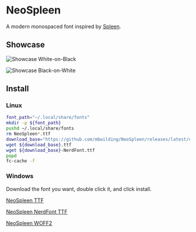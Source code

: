 # NeoSpleen

A modern monospaced font inspired by [Spleen](https://github.com/fcambus/spleen).

## Showcase

![Showcase White-on-Black](https://github.com/mbwilding/NeoSpleen/releases/latest/download/Showcase-WoB.png)

![Showcase Black-on-White](https://github.com/mbwilding/NeoSpleen/releases/latest/download/Showcase-BoW.png)

## Install

### Linux

```bash
font_path="~/.local/share/fonts"
mkdir -p ${font_path}
pushd ~/.local/share/fonts
rm NeoSpleen*.ttf
download_base="https://github.com/mbwilding/NeoSpleen/releases/latest/download/NeoSpleen"
wget ${download_base}.ttf
wget ${download_base}-NerdFont.ttf
popd
fc-cache -f
```

### Windows

Download the font you want, double click it, and click install.

[NeoSpleen TTF](https://github.com/mbwilding/NeoSpleen/releases/latest/download/NeoSpleen.ttf)

[NeoSpleen NerdFont TTF](https://github.com/mbwilding/NeoSpleen/releases/latest/download/NeoSpleen-NerdFont.ttf)

[NeoSpleen WOFF2](https://github.com/mbwilding/NeoSpleen/releases/latest/download/NeoSpleen.woff2)
